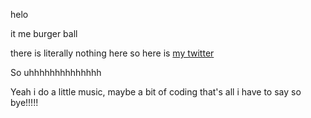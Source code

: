 helo

it me burger ball

there is literally nothing here so here is [my twitter](https://twitter.com/burgerballsfac1)

So uhhhhhhhhhhhhhh

Yeah i do a little music, maybe a bit of coding
that's all i have to say so bye!!!!!
